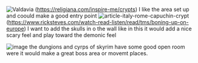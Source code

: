 ![Valdavia](https://github.com/user-attachments/assets/779fbfc2-95a6-4c27-9992-d8b1c80f060c)
(https://religiana.com/inspire-me/crypts)
I like the area set up and coould make a good entry point
![article-italy-rome-capuchin-crypt](https://github.com/user-attachments/assets/9fe4ec9a-d022-4208-b4f8-db97042765b8)
(https://www.ricksteves.com/watch-read-listen/read/tms/boning-up-on-europe)
I want to add the skulls in o the wall like in this it would add a nice scary feel and play toward the demonic feel

![image](https://github.com/user-attachments/assets/bed2dba4-79cc-4019-b4df-a079e78c4f3c)
the dungions and cyrps of skyrim have some good open room were it would make a great boss area or movemt places.



